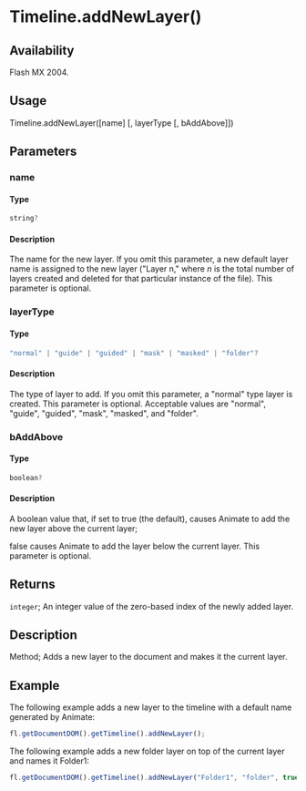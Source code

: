 # Timeline.addNewLayer()

## Availability

Flash MX 2004.

## Usage

Timeline.addNewLayer([name] [, layerType [, bAddAbove]])

## Parameters

### **name**

#### Type

```typescript
string?
```

#### Description

The name for the new layer. If you omit this parameter, a new default layer name is assigned to the new layer ("Layer n," where *n* is the total number of layers created and deleted for that particular instance of the file). This parameter is optional.

### **layerType**

#### Type

```typescript
"normal" | "guide" | "guided" | "mask" | "masked" | "folder"?
```

#### Description

The type of layer to add. If you omit this parameter, a "normal" type layer is created. This parameter is optional. Acceptable values are "normal", "guide", "guided", "mask", "masked", and "folder".

### **bAddAbove**

#### Type

```typescript
boolean?
```

#### Description

A boolean value that, if set to true (the default), causes Animate to add the new layer above the current layer;

false causes Animate to add the layer below the current layer. This parameter is optional.

## Returns

`integer`; An integer value of the zero-based index of the newly added layer.

## Description

Method; Adds a new layer to the document and makes it the current layer.

## Example

The following example adds a new layer to the timeline with a default name generated by Animate:

```javascript
fl.getDocumentDOM().getTimeline().addNewLayer();
```

The following example adds a new folder layer on top of the current layer and names it Folder1:

```javascript
fl.getDocumentDOM().getTimeline().addNewLayer("Folder1", "folder", true);
```
